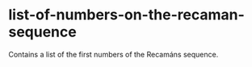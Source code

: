 # list-of-numbers-on-the-recaman-sequence
Contains a list of the first numbers of the Recamáns sequence.
